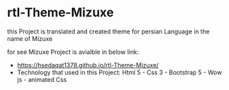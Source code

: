 # rtl-Theme-Mizuxe
this Project is translated and created theme for persian Language in the name of Mizuxe

  for see Mizuxe Project is avialble in below link:
- https://hsedaqat1378.github.io/rtl-Theme-Mizuxe/
- Technology that used in this Project: Html 5 - Css 3 - Bootstrap 5 - Wow js - animated Css
